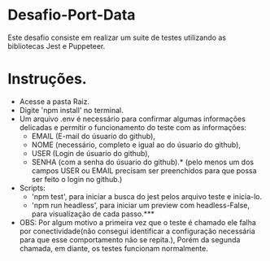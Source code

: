 # Desafio-Port-Data 

Este desafio consiste em realizar um suite de testes utilizando as bibliotecas Jest e Puppeteer.

# Instruções.
 - Acesse a pasta Raiz.
 - Digite 'npm install' no terminal.
 - Um arquivo .env é necessário para confirmar algumas informações delicadas e permitir o funcionamento do teste com as informações: 
   - EMAIL (E-mail do úsuario do github), 
   - NOME (necessário, completo e igual ao do úsuario do github), 
   - USER (Login de úsuario do github), 
   - SENHA (com a senha do úsuario do github).* (pelo menos um dos campos USER ou EMAIL precisam ser preenchidos para que possa ser feito o login no github.)
 - Scripts: 
   - 'npm test', para iniciar a busca do jest pelos arquivo teste e inicia-lo.
   - 'npm run headless', para iniciar um preview com headless-False, para visualização de cada passo.***
 - OBS: Por algum motivo a primeira vez que o teste é chamado ele falha por conectividade(não consegui identificar a configuração necessária para que esse comportamento não se repita.), Porém da segunda chamada, em diante, os testes funcionam normalmente.
